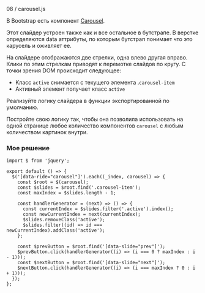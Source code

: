 08 / carousel.js

В Bootstrap есть компонент [Carousel](https://v4-alpha.getbootstrap.com/components/carousel/#content).

Этот слайдер устроен также как и все остальное в бутстрапе. В верстке определяются data аттрибуты, по которым бутстрап понимает что это карусель и оживляет ее.

На слайдере отображаются две стрелки, одна влево другая вправо. Клики по этим стрелкам приводят к перемотке слайдов по кругу. С точки зрения DOM происходит следующее:

* Класс `active` снимается с текущего элемента .`carousel-item`
* Активный элемент получает класс `active`

Реализуйте логику слайдера в функции экспортированной по умолчанию.

Постройте свою логику так, чтобы она позволила использовать на одной странице любое количество компонентов `carousel` с любым количеством картинок внутри.

### Мое решение
```
import $ from 'jquery';

export default () => {
  $('[data-ride="carousel"]').each((_index, carousel) => {
    const $root = $(carousel);
    const $slides = $root.find('.carousel-item');
    const maxIndex = $slides.length - 1;

    const handlerGenerator = (next) => () => {
      const currentIndex = $slides.filter('.active').index();
      const newCurrentIndex = next(currentIndex);
      $slides.removeClass('active');
      $slides.filter((id) => id === newCurrentIndex).addClass('active');
    };

    const $prevButton = $root.find('[data-slide="prev"]');
    $prevButton.click(handlerGenerator((i) => (i === 0 ? maxIndex : i - 1)));
    const $nextButton = $root.find('[data-slide="next"]');
    $nextButton.click(handlerGenerator((i) => (i === maxIndex ? 0 : i + 1)));
  });
};
```